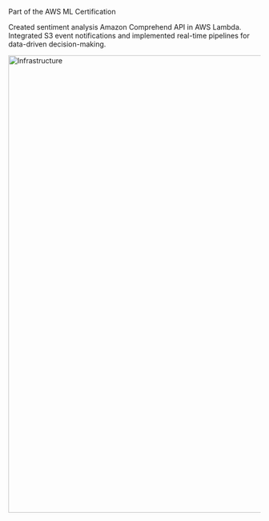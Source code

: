 Part of the AWS ML Certification

Created sentiment analysis Amazon Comprehend API in AWS Lambda. Integrated S3 event notifications and implemented real-time pipelines for data-driven decision-making.

<img width="913" alt="Infrastructure" src="https://github.com/marlhex/AmazonComprehend_SentimentAnalysis/assets/4165637/8f65b72d-6395-4d47-aaf2-2c43a0f2ae55">
